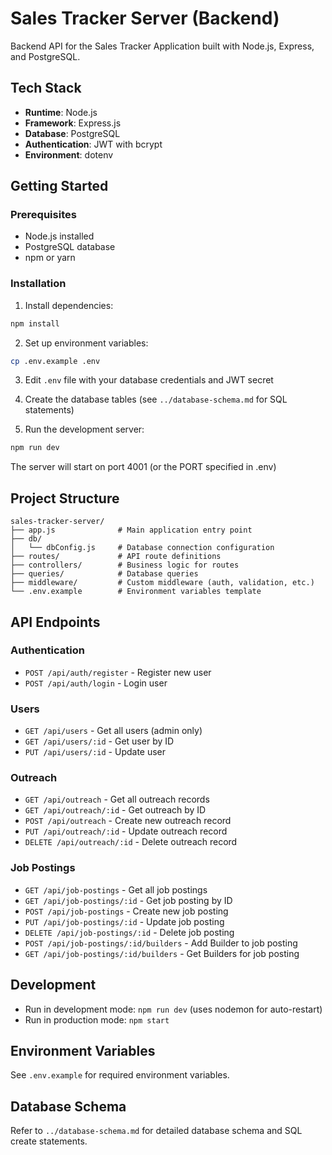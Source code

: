 # Sales Tracker Server (Backend)

Backend API for the Sales Tracker Application built with Node.js, Express, and PostgreSQL.

## Tech Stack

- **Runtime**: Node.js
- **Framework**: Express.js
- **Database**: PostgreSQL
- **Authentication**: JWT with bcrypt
- **Environment**: dotenv

## Getting Started

### Prerequisites

- Node.js installed
- PostgreSQL database
- npm or yarn

### Installation

1. Install dependencies:
```bash
npm install
```

2. Set up environment variables:
```bash
cp .env.example .env
```

3. Edit `.env` file with your database credentials and JWT secret

4. Create the database tables (see `../database-schema.md` for SQL statements)

5. Run the development server:
```bash
npm run dev
```

The server will start on port 4001 (or the PORT specified in .env)

## Project Structure

```
sales-tracker-server/
├── app.js              # Main application entry point
├── db/
│   └── dbConfig.js     # Database connection configuration
├── routes/             # API route definitions
├── controllers/        # Business logic for routes
├── queries/            # Database queries
├── middleware/         # Custom middleware (auth, validation, etc.)
└── .env.example        # Environment variables template
```

## API Endpoints

### Authentication
- `POST /api/auth/register` - Register new user
- `POST /api/auth/login` - Login user

### Users
- `GET /api/users` - Get all users (admin only)
- `GET /api/users/:id` - Get user by ID
- `PUT /api/users/:id` - Update user

### Outreach
- `GET /api/outreach` - Get all outreach records
- `GET /api/outreach/:id` - Get outreach by ID
- `POST /api/outreach` - Create new outreach record
- `PUT /api/outreach/:id` - Update outreach record
- `DELETE /api/outreach/:id` - Delete outreach record

### Job Postings
- `GET /api/job-postings` - Get all job postings
- `GET /api/job-postings/:id` - Get job posting by ID
- `POST /api/job-postings` - Create new job posting
- `PUT /api/job-postings/:id` - Update job posting
- `DELETE /api/job-postings/:id` - Delete job posting
- `POST /api/job-postings/:id/builders` - Add Builder to job posting
- `GET /api/job-postings/:id/builders` - Get Builders for job posting

## Development

- Run in development mode: `npm run dev` (uses nodemon for auto-restart)
- Run in production mode: `npm start`

## Environment Variables

See `.env.example` for required environment variables.

## Database Schema

Refer to `../database-schema.md` for detailed database schema and SQL create statements.

